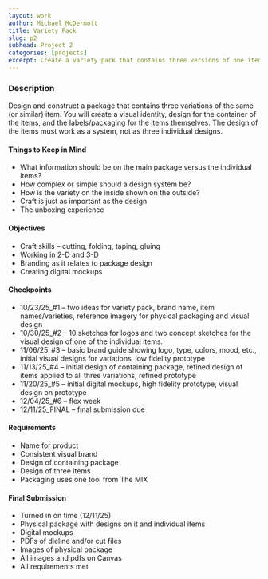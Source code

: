 ```yaml
---
layout: work
author: Michael McDermott
title: Variety Pack
slug: p2
subhead: Project 2
categories: [projects]
excerpt: Create a variety pack that contains three versions of one item.
---
```

### Description
Design and construct a package that contains three variations of the same (or similar) item. You will create a visual identity, design for the container of the items, and the labels/packaging for the items themselves. The design of the items must work as a system, not as three individual designs.

#### Things to Keep in Mind
* What information should be on the main package versus the individual items?
* How complex or simple should a design system be?
* How is the variety on the inside shown on the outside?
* Craft is just as important as the design
* The unboxing experience

#### Objectives
* Craft skills – cutting, folding, taping, gluing
* Working in 2-D and 3-D
* Branding as it relates to package design
* Creating digital mockups

#### Checkpoints
* <span class="due">10/23/25_#1</span> &ndash; two ideas for variety pack, brand name, item names/varieties, reference imagery for physical packaging and visual design
* <span class="due">10/30/25_#2</span> &ndash; 10 sketches for logos and two concept sketches for the visual design of one of the individual items.
* <span class="due">11/06/25_#3</span> &ndash; basic brand guide showing logo, type, colors, mood, etc., initial visual designs for variations, low fidelity prototype
* <span class="due">11/13/25_#4</span> &ndash; initial design of containing package, refined design of items applied to all three variations, refined prototype
* <span class="due">11/20/25_#5</span> &ndash; initial digital mockups, high fidelity prototype, visual design on prototype
* <span class="due">12/04/25_#6</span> &ndash; flex week
* <span class="due">12/11/25_FINAL</span> &ndash; final submission due

#### Requirements
* Name for product
* Consistent visual brand
* Design of containing package
* Design of three items
* Packaging uses one tool from The MIX

#### Final Submission
* Turned in on time (12/11/25)
* Physical package with designs on it and individual items
* Digital mockups
* PDFs of dieline and/or cut files
* Images of physical package
* All images and pdfs on Canvas
* All requirements met
